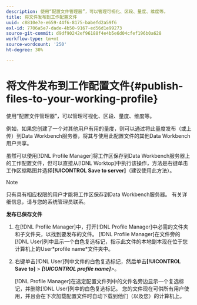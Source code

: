 ```yaml
---
description: 使用“配置文件管理器”，可以管理可视化、区段、量度、维度等。
title: 将文件发布到工作配置文件
uuid: c8810e7e-e659-44f6-8175-babefd2a59f6
exl-id: 7706a5e7-dade-4b50-9167-ed56d1e99273
source-git-commit: d9df90242ef96188f4e4b5e6d04cfef196b0a628
workflow-type: tm+mt
source-wordcount: '250'
ht-degree: 30%

---
```


# 将文件发布到工作配置文件{#publish-files-to-your-working-profile}

使用“配置文件管理器”，可以管理可视化、区段、量度、维度等。

例如，如果您创建了一个对其他用户有用的量度，则可以通过将此量度发布（或上传）到Data Workbench服务器，将其与使用此配置文件的其他Data Workbench用户共享。

虽然可以使用[!DNL Profile Manager]将工作区保存到Data Workbench服务器上的工作配置文件，但可以直接从[!DNL Worktop]中执行该操作，方法是右键单击工作区缩略图并选择&#x200B;**[!UICONTROL Save to server]**（建议使用此方法）。

>[!NOTE]
>
>只有具有相应权限的用户才能将工作区保存到Data Workbench服务器。 有关详细信息，请与您的系统管理员联系。

**发布已保存文件**

1. 在[!DNL Profile Manager]中，打开[!DNL Profile Manager]中必需的文件夹和子文件夹，以找到要发布的文件。 [!DNL Profile Manager]在文件旁的[!DNL User]列中显示一个白色复选标记，指示此文件的本地副本现在位于您计算机上的User\*profile name*文件夹中。
1. 右键单击[!DNL User]列中文件的白色复选标记，然后单击&#x200B;**[!UICONTROL Save to]** > ***[!UICONTROL profile name]**>*。

   [!DNL Profile Manager]在选定配置文件列中的文件名旁边显示一个复选标记，并删除[!DNL User]列中的白色复选标记。 您的文件现在可供所有用户使用，并且会在下次加载配置文件时自动下载到他们（以及您）的计算机上。
